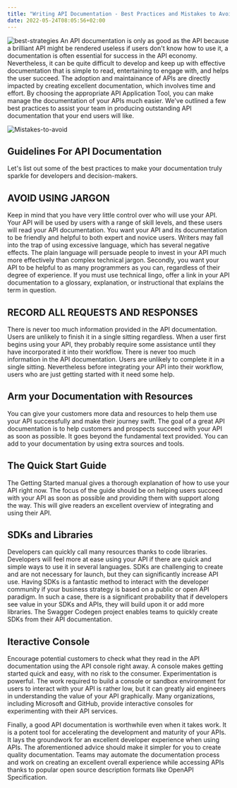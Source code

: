 ```yaml
---
title: "Writing API Documentation - Best Practices and Mistakes to Avoid"
date: 2022-05-24T08:05:56+02:00
---
```

![best-strategies](./WRITING-API-DOCUMENTATION-BEST-PRACTICES-AND-MISTAKES-TO-AVOID/istockphoto-1340586279-612x612.jpg)
An API documentation is only as good as the API because a brilliant API might be rendered useless if users don't know how to use it, a documentation is often essential for success in the API economy. Nevertheless, it can be quite difficult to develop and keep up with effective documentation that is simple to read, entertaining to engage with, and helps the user succeed. The adoption and maintainance of APIs are directly impacted by creating excellent documentation, which involves time and effort. By choosing the appropriate API Application Tool, you can make manage the documentation of your APIs much easier.  We've outlined a few best practices to assist your team in producing outstanding API documentation that your end users will like. 

![Mistakes-to-avoid](./WRITING-API-DOCUMENTATION-BEST-PRACTICES-AND-MISTAKES-TO-AVOID/istockphoto-1340586279-612x612.jpg)

## Guidelines For API Documentation
Let's list out some of the best practices to make your documentation truly sparkle for developers and decision-makers.

## AVOID USING JARGON
Keep in mind that you have very little control over who will use your API. Your API will be used by users with a range of skill levels, and these users will read your API documentation. You want your API and its documentation to be friendly and helpful to both expert and novice users. Writers may fall into the trap of using excessive language, which has several negative effects. The plain language will persuade people to invest in your API much more effectively than complex technical jargon. Secondly, you want your API to be helpful to as many programmers as you can, regardless of their degree of experience. If you must use technical lingo, offer a link in your API documentation to a glossary, explanation, or instructional that explains the term in question.

## RECORD ALL REQUESTS AND RESPONSES
There is never too much information provided in the API documentation. Users are unlikely to finish it in a single sitting regardless. When a user first begins using your API, they probably require some assistance until they have incorporated it into their workflow. There is never too much information in the API documentation. Users are unlikely to complete it in a single sitting. Nevertheless before integrating your API into their workflow, users who are just getting started with it need some help.

## Arm your Documentation with Resources
You can give your customers more data and resources to help them use your API successfully and make their journey swift. The goal of a great API documentation is to help customers and prospects succeed with your API as soon as possible. It goes beyond the fundamental text provided. You can add to your documentation by using extra sources and tools.

## The Quick Start Guide
The Getting Started manual gives a thorough explanation of how to use your API right now. The focus of the guide should be on helping users succeed with your API as soon as possible and providing them with support along the way. This will give readers an excellent overview of integrating and using their API.

## SDKs and Libraries
Developers can quickly call many resources thanks to code libraries. Developers will feel more at ease using your API if there are quick and simple ways to use it in several languages. SDKs are challenging to create and are not necessary for launch, but they can significantly increase API use. Having SDKs is a fantastic method to interact with the developer community if your business strategy is based on a public or open API paradigm. In such a case, there is a significant probability that if developers see value in your SDKs and APIs, they will build upon it or add more libraries. The Swagger Codegen project enables teams to quickly create SDKs from their API documentation.

## Iteractive Console
Encourage potential customers to check what they read in the API documentation using the API console right away. A console makes getting started quick and easy, with no risk to the consumer. Experimentation is powerful. The work required to build a console or sandbox environment for users to interact with your API is rather low, but it can greatly aid engineers in understanding the value of your API graphically. Many organizations, including Microsoft and GitHub, provide interactive consoles for experimenting with their API services.

Finally, a good API documentation is worthwhile even when it takes work. It is a potent tool for accelerating the development and maturity of your APIs. It lays the groundwork for an excellent developer experience when using APIs. The aforementioned advice should make it simpler for you to create quality documentation. Teams may automate the documentation process and work on creating an excellent overall experience while accessing APIs thanks to popular open source description formats like OpenAPI Specification.

